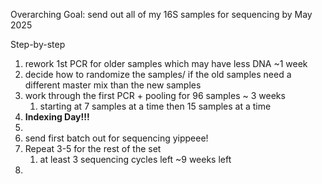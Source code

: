 Overarching Goal: send out all of my 16S samples for sequencing by May 2025

Step-by-step
1. rework 1st PCR for older samples which may have less DNA ~1 week
2. decide how to randomize the samples/ if the old samples need a different master mix than the new samples
3. work through the first PCR + pooling for 96 samples ~ 3 weeks
	1. starting at 7 samples at a time then 15 samples at a time
4. **Indexing Day!!!** 
5. 
6. send first batch out for sequencing yippeee!
7. Repeat 3-5 for the rest of the set
	1. at least 3 sequencing cycles left ~9 weeks left
8. 

